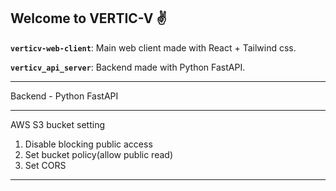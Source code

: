 ## Welcome to VERTIC-V ✌️

<!--

**Here are some ideas to get you started:**
🙋‍♀️ A short introduction - what is your organization all about?
🌈 Contribution guidelines - how can the community get involved?
👩‍💻 Useful resources - where can the community find your docs? Is there anything else the community should know?
🍿 Fun facts - what does your team eat for breakfast?
🧙 Remember, you can do mighty things with the power of [Markdown](https://docs.github.com/github/writing-on-github/getting-started-with-writing-and-formatting-on-github/basic-writing-and-formatting-syntax)
-->

**`verticv-web-client`**: Main web client made with React + Tailwind css.

**`verticv_api_server`**: Backend made with Python FastAPI.


***
Backend - Python FastAPI
***
AWS S3 bucket setting
1. Disable blocking public access
2. Set bucket policy(allow public read)
3. Set CORS
***
